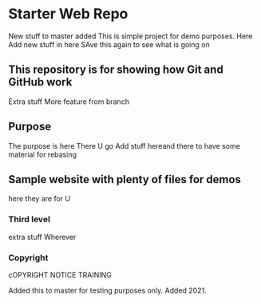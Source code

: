 # Starter Web Repo
New stuff to master added
This is  simple project for demo purposes.
Here
Add new stuff in here
SAve this again to see what is going on

## This repository is for showing how Git and GitHub work

Extra stuff
More feature from branch

## Purpose

The purpose is here
There U go
Add stuff hereand there
to have some material for rebasing

## Sample website with plenty of files for demos
here they are for U

### Third level

extra stuff
Wherever

### Copyright

cOPYRIGHT NOTICE TRAINING

Added this to master for testing purposes only.
Added 2021.